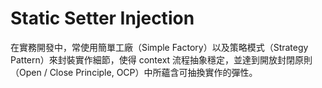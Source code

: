 # Static Setter Injection

在實務開發中，常使用簡單工廠（Simple Factory）以及策略模式（Strategy Pattern）來封裝實作細節，使得 context 流程抽象穩定，並達到開放封閉原則（Open / Close Principle, OCP）中所蘊含可抽換實作的彈性。

